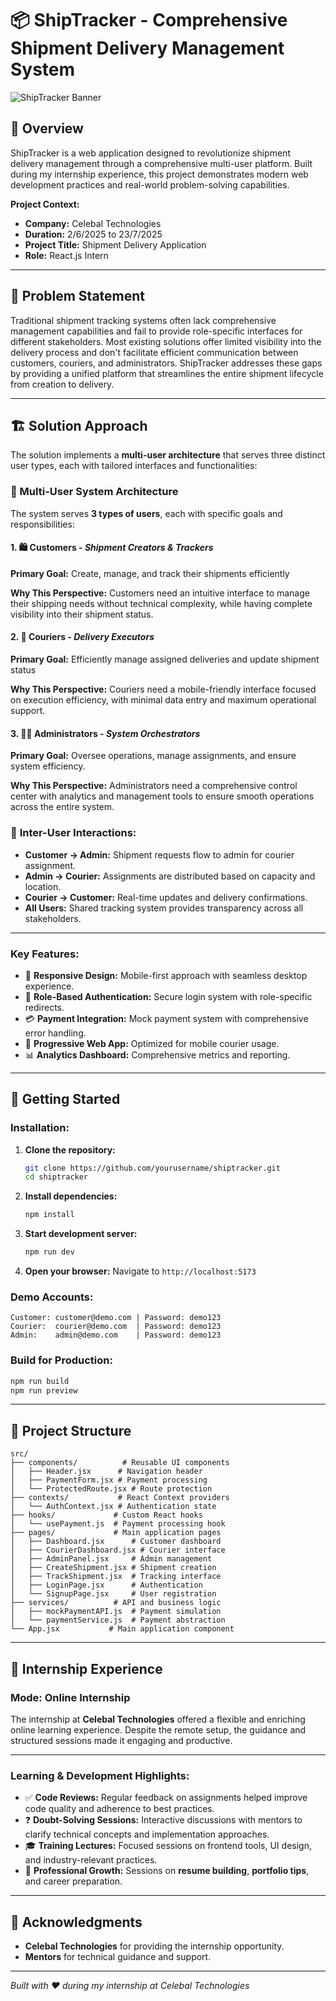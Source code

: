 # 📦 ShipTracker - Comprehensive Shipment Delivery Management System

![ShipTracker Banner](https://images.pexels.com/photos/906494/pexels-photo-906494.jpeg?auto=compress&cs=tinysrgb&w=1200&h=300&fit=crop)

## 🌟 Overview

ShipTracker is a web application designed to revolutionize shipment delivery management through a comprehensive multi-user platform. Built during my internship experience, this project demonstrates modern web development practices and real-world problem-solving capabilities.

**Project Context:**
- **Company:** Celebal Technologies
- **Duration:**  2/6/2025 to 23/7/2025
- **Project Title:** Shipment Delivery Application
- **Role:** React.js Intern

---

## 🎯 Problem Statement

Traditional shipment tracking systems often lack comprehensive management capabilities and fail to provide role-specific interfaces for different stakeholders. Most existing solutions offer limited visibility into the delivery process and don't facilitate efficient communication between customers, couriers, and administrators. ShipTracker addresses these gaps by providing a unified platform that streamlines the entire shipment lifecycle from creation to delivery.

---

## 🏗️ Solution Approach

The solution implements a **multi-user architecture** that serves three distinct user types, each with tailored interfaces and functionalities:

### 👥 Multi-User System Architecture

The system serves **3 types of users**, each with specific goals and responsibilities:

#### 1. 🛍️ **Customers** - *Shipment Creators & Trackers*
**Primary Goal:** Create, manage, and track their shipments efficiently

**Why This Perspective:** Customers need an intuitive interface to manage their shipping needs without technical complexity, while having complete visibility into their shipment status.

#### 2. 🚚 **Couriers** - *Delivery Executors*
**Primary Goal:** Efficiently manage assigned deliveries and update shipment status

**Why This Perspective:** Couriers need a mobile-friendly interface focused on execution efficiency, with minimal data entry and maximum operational support.

#### 3. 👨‍💼 **Administrators** - *System Orchestrators*
**Primary Goal:** Oversee operations, manage assignments, and ensure system efficiency.

**Why This Perspective:** Administrators need a comprehensive control center with analytics and management tools to ensure smooth operations across the entire system.

### 🔄 **Inter-User Interactions:**
- **Customer → Admin:** Shipment requests flow to admin for courier assignment.
- **Admin → Courier:** Assignments are distributed based on capacity and location.
- **Courier → Customer:** Real-time updates and delivery confirmations.
- **All Users:** Shared tracking system provides transparency across all stakeholders.

---

### **Key Features:**
- 🎨 **Responsive Design:** Mobile-first approach with seamless desktop experience.
- 🔐 **Role-Based Authentication:** Secure login system with role-specific redirects.
- 💳 **Payment Integration:** Mock payment system with comprehensive error handling.
- 📱 **Progressive Web App:** Optimized for mobile courier usage.
- 📊 **Analytics Dashboard:** Comprehensive metrics and reporting.

---

## 🚀 Getting Started

### **Installation:**

1. **Clone the repository:**
   ```bash
   git clone https://github.com/yourusername/shiptracker.git
   cd shiptracker
   ```

2. **Install dependencies:**
   ```bash
   npm install
   ```

3. **Start development server:**
   ```bash
   npm run dev
   ```

4. **Open your browser:**
   Navigate to `http://localhost:5173`

### **Demo Accounts:**
```
Customer: customer@demo.com | Password: demo123
Courier:  courier@demo.com  | Password: demo123
Admin:    admin@demo.com    | Password: demo123
```

### **Build for Production:**
```bash
npm run build
npm run preview
```

---

## 📁 Project Structure

```
src/
├── components/          # Reusable UI components
│   ├── Header.jsx      # Navigation header
│   ├── PaymentForm.jsx # Payment processing
│   └── ProtectedRoute.jsx # Route protection
├── contexts/           # React Context providers
│   └── AuthContext.jsx # Authentication state
├── hooks/             # Custom React hooks
│   └── usePayment.js  # Payment processing hook
├── pages/             # Main application pages
│   ├── Dashboard.jsx      # Customer dashboard
│   ├── CourierDashboard.jsx # Courier interface
│   ├── AdminPanel.jsx     # Admin management
│   ├── CreateShipment.jsx # Shipment creation
│   ├── TrackShipment.jsx  # Tracking interface
│   ├── LoginPage.jsx      # Authentication
│   └── SignupPage.jsx     # User registration
├── services/          # API and business logic
│   ├── mockPaymentAPI.js  # Payment simulation
│   └── paymentService.js  # Payment abstraction
└── App.jsx           # Main application component
```
---

## 🏢 Internship Experience

### **Mode: Online Internship**

The internship at **Celebal Technologies** offered a flexible and enriching online learning experience. Despite the remote setup, the guidance and structured sessions made it engaging and productive.

---

### **Learning & Development Highlights:**

- ✅ **Code Reviews:** Regular feedback on assignments helped improve code quality and adherence to best practices.  
- ❓ **Doubt-Solving Sessions:** Interactive discussions with mentors to clarify technical concepts and implementation approaches.  
- 🎓 **Training Lectures:** Focused sessions on frontend tools, UI design, and industry-relevant practices. 
- 📄 **Professional Growth:** Sessions on **resume building**, **portfolio tips**, and career preparation.

---

## 🙏 Acknowledgments

- **Celebal Technologies** for providing the internship opportunity.
- **Mentors** for technical guidance and support.

---

*Built with ❤️ during my internship at Celebal Technologies*